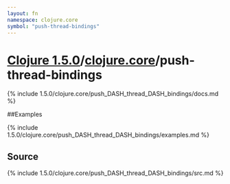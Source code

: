 ```yaml
---
layout: fn
namespace: clojure.core
symbol: "push-thread-bindings"
---
```


# [Clojure 1.5.0](../../)/[clojure.core](../)/push-thread-bindings

{% include 1.5.0/clojure.core/push_DASH_thread_DASH_bindings/docs.md %}

##Examples

{% include 1.5.0/clojure.core/push_DASH_thread_DASH_bindings/examples.md %}
## Source
{% include 1.5.0/clojure.core/push_DASH_thread_DASH_bindings/src.md %}

